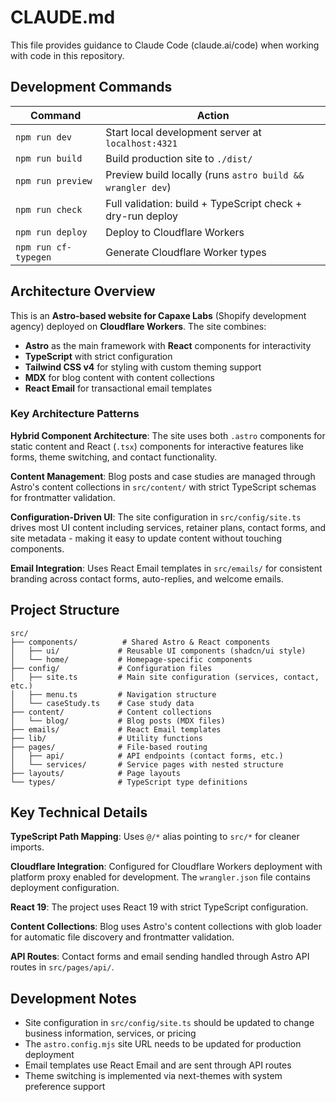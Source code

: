 # CLAUDE.md

This file provides guidance to Claude Code (claude.ai/code) when working with code in this repository.

## Development Commands

| Command | Action |
|---------|--------|
| `npm run dev` | Start local development server at `localhost:4321` |
| `npm run build` | Build production site to `./dist/` |
| `npm run preview` | Preview build locally (runs `astro build && wrangler dev`) |
| `npm run check` | Full validation: build + TypeScript check + dry-run deploy |
| `npm run deploy` | Deploy to Cloudflare Workers |
| `npm run cf-typegen` | Generate Cloudflare Worker types |

## Architecture Overview

This is an **Astro-based website for Capaxe Labs** (Shopify development agency) deployed on **Cloudflare Workers**. The site combines:

- **Astro** as the main framework with **React** components for interactivity
- **TypeScript** with strict configuration
- **Tailwind CSS v4** for styling with custom theming support
- **MDX** for blog content with content collections
- **React Email** for transactional email templates

### Key Architecture Patterns

**Hybrid Component Architecture**: The site uses both `.astro` components for static content and React (`.tsx`) components for interactive features like forms, theme switching, and contact functionality.

**Content Management**: Blog posts and case studies are managed through Astro's content collections in `src/content/` with strict TypeScript schemas for frontmatter validation.

**Configuration-Driven UI**: The site configuration in `src/config/site.ts` drives most UI content including services, retainer plans, contact forms, and site metadata - making it easy to update content without touching components.

**Email Integration**: Uses React Email templates in `src/emails/` for consistent branding across contact forms, auto-replies, and welcome emails.

## Project Structure

```
src/
├── components/          # Shared Astro & React components
│   ├── ui/             # Reusable UI components (shadcn/ui style)
│   └── home/           # Homepage-specific components
├── config/             # Configuration files
│   ├── site.ts         # Main site configuration (services, contact, etc.)
│   ├── menu.ts         # Navigation structure
│   └── caseStudy.ts    # Case study data
├── content/            # Content collections
│   └── blog/           # Blog posts (MDX files)
├── emails/             # React Email templates
├── lib/                # Utility functions
├── pages/              # File-based routing
│   ├── api/            # API endpoints (contact forms, etc.)
│   └── services/       # Service pages with nested structure
├── layouts/            # Page layouts
└── types/              # TypeScript type definitions
```

## Key Technical Details

**TypeScript Path Mapping**: Uses `@/*` alias pointing to `src/*` for cleaner imports.

**Cloudflare Integration**: Configured for Cloudflare Workers deployment with platform proxy enabled for development. The `wrangler.json` file contains deployment configuration.

**React 19**: The project uses React 19 with strict TypeScript configuration.

**Content Collections**: Blog uses Astro's content collections with glob loader for automatic file discovery and frontmatter validation.

**API Routes**: Contact forms and email sending handled through Astro API routes in `src/pages/api/`.

## Development Notes

- Site configuration in `src/config/site.ts` should be updated to change business information, services, or pricing
- The `astro.config.mjs` site URL needs to be updated for production deployment
- Email templates use React Email and are sent through API routes
- Theme switching is implemented via next-themes with system preference support